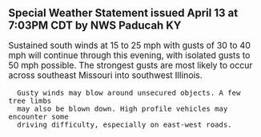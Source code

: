 <p>
   <h2>Special Weather Statement issued April 13 at 7:03PM CDT by NWS Paducah KY</h2>
   <div style="font-size:120%">Sustained south winds at 15 to 25 mph with gusts of 30 to 40 mph
      will continue through this evening, with isolated gusts to 50 mph
      possible. The strongest gusts are most likely to occur across
      southeast Missouri into southwest Illinois.
      
      Gusty winds may blow around unsecured objects. A few tree limbs
      may also be blown down. High profile vehicles may encounter some
      driving difficulty, especially on east-west roads.
   </div>
</p>